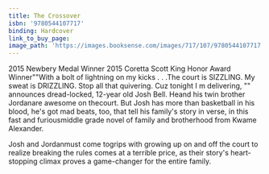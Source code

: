 ```yaml
---
title: The Crossover
isbn: '9780544107717'
binding: Hardcover
link_to_buy_page:
image_path: 'https://images.booksense.com/images/717/107/9780544107717.jpg'
---
```



2015 Newbery Medal Winner 2015 Coretta Scott King Honor Award Winner""With a bolt of lightning on my kicks . . .The court is SIZZLING. My sweat is DRIZZLING. Stop all that quivering. Cuz tonight I m delivering, "" announces dread-locked, 12-year old Josh Bell. Heand his twin brother Jordanare awesome on thecourt. But Josh has more than basketball in his blood, he's got mad beats, too, that tell his family's story in verse, in this fast and furiousmiddle grade novel of family and brotherhood from Kwame Alexander.

Josh and Jordanmust come togrips with growing up on and off the court to realize breaking the rules comes at a terrible price, as their story's heart-stopping climax proves a game-changer for the entire family.